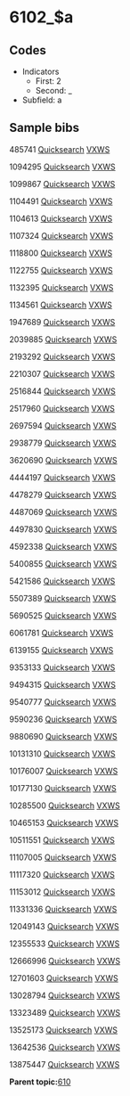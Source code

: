 # 6102\_$a

## Codes

-   Indicators
    -   First: 2
    -   Second: \_
-   Subfield: a

## Sample bibs

485741 [Quicksearch](https://search.library.yale.edu/catalog/485741) [VXWS](http://prodorbis.library.yale.edu:7014/vxws/GetHoldingsService?bibId=485741)

1094295 [Quicksearch](https://search.library.yale.edu/catalog/1094295) [VXWS](http://prodorbis.library.yale.edu:7014/vxws/GetHoldingsService?bibId=1094295)

1099867 [Quicksearch](https://search.library.yale.edu/catalog/1099867) [VXWS](http://prodorbis.library.yale.edu:7014/vxws/GetHoldingsService?bibId=1099867)

1104491 [Quicksearch](https://search.library.yale.edu/catalog/1104491) [VXWS](http://prodorbis.library.yale.edu:7014/vxws/GetHoldingsService?bibId=1104491)

1104613 [Quicksearch](https://search.library.yale.edu/catalog/1104613) [VXWS](http://prodorbis.library.yale.edu:7014/vxws/GetHoldingsService?bibId=1104613)

1107324 [Quicksearch](https://search.library.yale.edu/catalog/1107324) [VXWS](http://prodorbis.library.yale.edu:7014/vxws/GetHoldingsService?bibId=1107324)

1118800 [Quicksearch](https://search.library.yale.edu/catalog/1118800) [VXWS](http://prodorbis.library.yale.edu:7014/vxws/GetHoldingsService?bibId=1118800)

1122755 [Quicksearch](https://search.library.yale.edu/catalog/1122755) [VXWS](http://prodorbis.library.yale.edu:7014/vxws/GetHoldingsService?bibId=1122755)

1132395 [Quicksearch](https://search.library.yale.edu/catalog/1132395) [VXWS](http://prodorbis.library.yale.edu:7014/vxws/GetHoldingsService?bibId=1132395)

1134561 [Quicksearch](https://search.library.yale.edu/catalog/1134561) [VXWS](http://prodorbis.library.yale.edu:7014/vxws/GetHoldingsService?bibId=1134561)

1947689 [Quicksearch](https://search.library.yale.edu/catalog/1947689) [VXWS](http://prodorbis.library.yale.edu:7014/vxws/GetHoldingsService?bibId=1947689)

2039885 [Quicksearch](https://search.library.yale.edu/catalog/2039885) [VXWS](http://prodorbis.library.yale.edu:7014/vxws/GetHoldingsService?bibId=2039885)

2193292 [Quicksearch](https://search.library.yale.edu/catalog/2193292) [VXWS](http://prodorbis.library.yale.edu:7014/vxws/GetHoldingsService?bibId=2193292)

2210307 [Quicksearch](https://search.library.yale.edu/catalog/2210307) [VXWS](http://prodorbis.library.yale.edu:7014/vxws/GetHoldingsService?bibId=2210307)

2516844 [Quicksearch](https://search.library.yale.edu/catalog/2516844) [VXWS](http://prodorbis.library.yale.edu:7014/vxws/GetHoldingsService?bibId=2516844)

2517960 [Quicksearch](https://search.library.yale.edu/catalog/2517960) [VXWS](http://prodorbis.library.yale.edu:7014/vxws/GetHoldingsService?bibId=2517960)

2697594 [Quicksearch](https://search.library.yale.edu/catalog/2697594) [VXWS](http://prodorbis.library.yale.edu:7014/vxws/GetHoldingsService?bibId=2697594)

2938779 [Quicksearch](https://search.library.yale.edu/catalog/2938779) [VXWS](http://prodorbis.library.yale.edu:7014/vxws/GetHoldingsService?bibId=2938779)

3620690 [Quicksearch](https://search.library.yale.edu/catalog/3620690) [VXWS](http://prodorbis.library.yale.edu:7014/vxws/GetHoldingsService?bibId=3620690)

4444197 [Quicksearch](https://search.library.yale.edu/catalog/4444197) [VXWS](http://prodorbis.library.yale.edu:7014/vxws/GetHoldingsService?bibId=4444197)

4478279 [Quicksearch](https://search.library.yale.edu/catalog/4478279) [VXWS](http://prodorbis.library.yale.edu:7014/vxws/GetHoldingsService?bibId=4478279)

4487069 [Quicksearch](https://search.library.yale.edu/catalog/4487069) [VXWS](http://prodorbis.library.yale.edu:7014/vxws/GetHoldingsService?bibId=4487069)

4497830 [Quicksearch](https://search.library.yale.edu/catalog/4497830) [VXWS](http://prodorbis.library.yale.edu:7014/vxws/GetHoldingsService?bibId=4497830)

4592338 [Quicksearch](https://search.library.yale.edu/catalog/4592338) [VXWS](http://prodorbis.library.yale.edu:7014/vxws/GetHoldingsService?bibId=4592338)

5400855 [Quicksearch](https://search.library.yale.edu/catalog/5400855) [VXWS](http://prodorbis.library.yale.edu:7014/vxws/GetHoldingsService?bibId=5400855)

5421586 [Quicksearch](https://search.library.yale.edu/catalog/5421586) [VXWS](http://prodorbis.library.yale.edu:7014/vxws/GetHoldingsService?bibId=5421586)

5507389 [Quicksearch](https://search.library.yale.edu/catalog/5507389) [VXWS](http://prodorbis.library.yale.edu:7014/vxws/GetHoldingsService?bibId=5507389)

5690525 [Quicksearch](https://search.library.yale.edu/catalog/5690525) [VXWS](http://prodorbis.library.yale.edu:7014/vxws/GetHoldingsService?bibId=5690525)

6061781 [Quicksearch](https://search.library.yale.edu/catalog/6061781) [VXWS](http://prodorbis.library.yale.edu:7014/vxws/GetHoldingsService?bibId=6061781)

6139155 [Quicksearch](https://search.library.yale.edu/catalog/6139155) [VXWS](http://prodorbis.library.yale.edu:7014/vxws/GetHoldingsService?bibId=6139155)

9353133 [Quicksearch](https://search.library.yale.edu/catalog/9353133) [VXWS](http://prodorbis.library.yale.edu:7014/vxws/GetHoldingsService?bibId=9353133)

9494315 [Quicksearch](https://search.library.yale.edu/catalog/9494315) [VXWS](http://prodorbis.library.yale.edu:7014/vxws/GetHoldingsService?bibId=9494315)

9540777 [Quicksearch](https://search.library.yale.edu/catalog/9540777) [VXWS](http://prodorbis.library.yale.edu:7014/vxws/GetHoldingsService?bibId=9540777)

9590236 [Quicksearch](https://search.library.yale.edu/catalog/9590236) [VXWS](http://prodorbis.library.yale.edu:7014/vxws/GetHoldingsService?bibId=9590236)

9880690 [Quicksearch](https://search.library.yale.edu/catalog/9880690) [VXWS](http://prodorbis.library.yale.edu:7014/vxws/GetHoldingsService?bibId=9880690)

10131310 [Quicksearch](https://search.library.yale.edu/catalog/10131310) [VXWS](http://prodorbis.library.yale.edu:7014/vxws/GetHoldingsService?bibId=10131310)

10176007 [Quicksearch](https://search.library.yale.edu/catalog/10176007) [VXWS](http://prodorbis.library.yale.edu:7014/vxws/GetHoldingsService?bibId=10176007)

10177130 [Quicksearch](https://search.library.yale.edu/catalog/10177130) [VXWS](http://prodorbis.library.yale.edu:7014/vxws/GetHoldingsService?bibId=10177130)

10285500 [Quicksearch](https://search.library.yale.edu/catalog/10285500) [VXWS](http://prodorbis.library.yale.edu:7014/vxws/GetHoldingsService?bibId=10285500)

10465153 [Quicksearch](https://search.library.yale.edu/catalog/10465153) [VXWS](http://prodorbis.library.yale.edu:7014/vxws/GetHoldingsService?bibId=10465153)

10511551 [Quicksearch](https://search.library.yale.edu/catalog/10511551) [VXWS](http://prodorbis.library.yale.edu:7014/vxws/GetHoldingsService?bibId=10511551)

11107005 [Quicksearch](https://search.library.yale.edu/catalog/11107005) [VXWS](http://prodorbis.library.yale.edu:7014/vxws/GetHoldingsService?bibId=11107005)

11117320 [Quicksearch](https://search.library.yale.edu/catalog/11117320) [VXWS](http://prodorbis.library.yale.edu:7014/vxws/GetHoldingsService?bibId=11117320)

11153012 [Quicksearch](https://search.library.yale.edu/catalog/11153012) [VXWS](http://prodorbis.library.yale.edu:7014/vxws/GetHoldingsService?bibId=11153012)

11331336 [Quicksearch](https://search.library.yale.edu/catalog/11331336) [VXWS](http://prodorbis.library.yale.edu:7014/vxws/GetHoldingsService?bibId=11331336)

12049143 [Quicksearch](https://search.library.yale.edu/catalog/12049143) [VXWS](http://prodorbis.library.yale.edu:7014/vxws/GetHoldingsService?bibId=12049143)

12355533 [Quicksearch](https://search.library.yale.edu/catalog/12355533) [VXWS](http://prodorbis.library.yale.edu:7014/vxws/GetHoldingsService?bibId=12355533)

12666996 [Quicksearch](https://search.library.yale.edu/catalog/12666996) [VXWS](http://prodorbis.library.yale.edu:7014/vxws/GetHoldingsService?bibId=12666996)

12701603 [Quicksearch](https://search.library.yale.edu/catalog/12701603) [VXWS](http://prodorbis.library.yale.edu:7014/vxws/GetHoldingsService?bibId=12701603)

13028794 [Quicksearch](https://search.library.yale.edu/catalog/13028794) [VXWS](http://prodorbis.library.yale.edu:7014/vxws/GetHoldingsService?bibId=13028794)

13323489 [Quicksearch](https://search.library.yale.edu/catalog/13323489) [VXWS](http://prodorbis.library.yale.edu:7014/vxws/GetHoldingsService?bibId=13323489)

13525173 [Quicksearch](https://search.library.yale.edu/catalog/13525173) [VXWS](http://prodorbis.library.yale.edu:7014/vxws/GetHoldingsService?bibId=13525173)

13642536 [Quicksearch](https://search.library.yale.edu/catalog/13642536) [VXWS](http://prodorbis.library.yale.edu:7014/vxws/GetHoldingsService?bibId=13642536)

13875447 [Quicksearch](https://search.library.yale.edu/catalog/13875447) [VXWS](http://prodorbis.library.yale.edu:7014/vxws/GetHoldingsService?bibId=13875447)

**Parent topic:**[610](../../tags/610/610.md)

